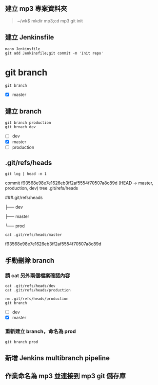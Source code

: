 ## 建立 mp3 專案資料夾
>~/wk$ mkdir mp3;cd mp3
    git init

## 建立 Jenkinsfile
    nano Jenkinsfile
    git add Jenkinsfile;git commit -m 'Init repo'


# git branch
    git branch
- [x] master
## 建立 branch
    git branch production
    git brnach dev
- [ ] dev
- [x] master
- [ ] production

## .git/refs/heads
    git log | head -n 1
commit f93568e98e7e1626eb3ff2af5554f70507a8c89d (HEAD -> master, production, dev)
    tree .git/refs/heads

###.git/refs/heads

├── dev

├── master

└── prod

    cat .git/refs/heads/master
f93568e98e7e1626eb3ff2af5554f70507a8c89d

## 手動刪除 branch
### 請 cat 另外兩個檔案確認內容
    cat .git/refs/heads/dev
    cat .git/refs/heads/production
    
    rm .git/refs/heads/production
    git branch
- [ ] dev
- [x] master
### 重新建立 branch，命名為 prod
    git branch prod
    
## 新增 Jenkins multibranch pipeline
## 作業命名為 mp3 並連接到 mp3 git 儲存庫
